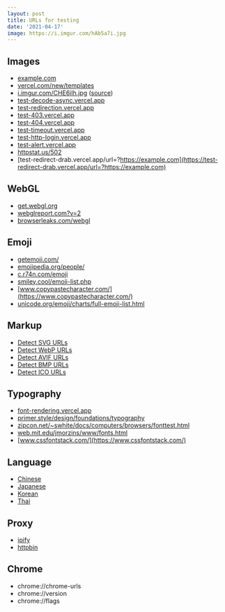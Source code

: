 ```yaml
---
layout: post
title: URLs for testing
date: '2021-04-17'
image: https://i.imgur.com/hAb5a7i.jpg
---
```


## Images

- [example.com](https://example.com)
- [vercel.com/new/templates](https://vercel.com/new/templates)
- [i.imgur.com/CHE6ilh.jpg](https://i.imgur.com/CHE6ilh.jpg) ([source](https://wallpapersafari.com/w/UrvL4y/))
- [test-decode-async.vercel.app](https://test-decode-async.vercel.app)
- [test-redirection.vercel.app](https://test-redirection.vercel.app)
- [test-403.vercel.app](https://test-403.vercel.app)
- [test-404.vercel.app](https://test-404.vercel.app)
- [test-timeout.vercel.app](https://test-timeout.vercel.app)
- [test-http-login.vercel.app](https://test-http-login.vercel.app)
- [test-alert.vercel.app](https://test-alert.vercel.app)
- [httpstat.us/502](https://httpstat.us/502)
- [test-redirect-drab.vercel.app/url=?https://example.com](https://test-redirect-drab.vercel.app/url=?https://example.com)

## WebGL

- [get.webgl.org](https://get.webgl.org/)
- [webglreport.com?v=2](https://webglreport.com/?v=2)
- [browserleaks.com/webgl](https://browserleaks.com/webgl)

## Emoji

- [getemoji.com/](https://getemoji.com/)
- [emojipedia.org/people/](https://emojipedia.org/people/)
- [c.r74n.com/emoji](https://c.r74n.com/emoji)
- [smiley.cool/emoji-list.php](https://smiley.cool/emoji-list.php)
- [www.copypastecharacter.com/](https://www.copypastecharacter.com/)
- [unicode.org/emoji/charts/full-emoji-list.html](https://unicode.org/emoji/charts/full-emoji-list.html)

## Markup

- [Detect SVG URLs](https://compose-html.vercel.app?meta=%3Cmeta+property%3D%22og%3Aimage%22+content%3D%22https%3A%2F%2Fraw.githubusercontent.com%2Fmicrolinkhq%2Fsplashy%2Fnext%2Ftest%2Ffixtures%2Fw3c_home.svg%22%3E)
- [Detect WebP URLs](https://compose-html.vercel.app?meta=%3Cmeta+property%3D%22og%3Aimage%22+content%3D%22https%3A%2F%2Fraw.githubusercontent.com%2Fmicrolinkhq%2Fsplashy%2Fmaster%2Ftest%2Ffixtures%2Fimage.webp%22%3E)
- [Detect AVIF URLs](https://compose-html.vercel.app?meta=%3Cmeta+property%3D%22og%3Aimage%22+content%3D%22https%3A%2F%2Fraw.githubusercontent.com%2Fmicrolinkhq%2Fsplashy%2Fnext%2Ftest%2Ffixtures%2Fw3c_home.avif%22%3)
- [Detect BMP URLs](https://compose-html.vercel.app?meta=%3Cmeta+property%3D%22og%3Aimage%22+content%3D%22https%3A%2F%2Fraw.githubusercontent.com%2Fmicrolinkhq%2Fsplashy%2Fmaster%2Ftest%2Ffixtures%2Fw3c_home.bmp%22%3E)
- [Detect ICO URLs](https://compose-html.vercel.app?meta=%3Cmeta+property%3D%22og%3Aimage%22+content%3D%22https%3A%2F%2Fraw.githubusercontent.com%2Fmicrolinkhq%2Fsplashy%2Fnext%2Ftest%2Ffixtures%2Fw3c_home.ico%22%3E)

## Typography

- [font-rendering.vercel.app](https://font-rendering.vercel.app)
- [primer.style/design/foundations/typography](https://primer.style/design/foundations/typography)
- [zipcon.net/~swhite/docs/computers/browsers/fonttest.html](https://zipcon.net/~swhite/docs/computers/browsers/fonttest.html)
- [web.mit.edu/jmorzins/www/fonts.html](https://web.mit.edu/jmorzins/www/fonts.html)
- [www.cssfontstack.com/](https://www.cssfontstack.com/)

## Language

- [Chinese](https://m.baidu.com)
- [Japanese](https://www.yahoo.co.jp)
- [Korean](https://www.naver.com)
- [Thai](https://www.sanook.com)

## Proxy

- [ipify](https://api64.ipify.org?format=json)
- [httpbin](https://httpbin.org/anything?json)

## Chrome

- chrome://chrome-urls
- chrome://version
- chrome://flags

